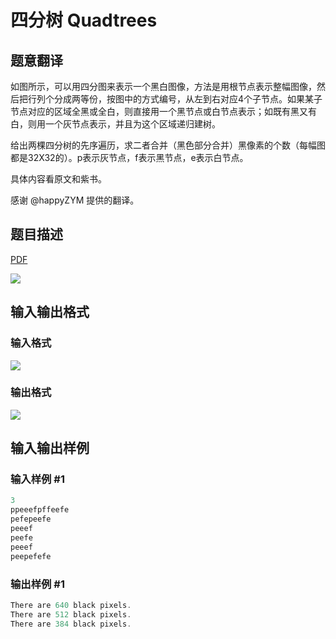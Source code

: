 # 四分树 Quadtrees

## 题意翻译

如图所示，可以用四分图来表示一个黑白图像，方法是用根节点表示整幅图像，然后把行列个分成两等份，按图中的方式编号，从左到右对应4个子节点。如果某子节点对应的区域全黑或全白，则直接用一个黑节点或白节点表示；如既有黑又有白，则用一个灰节点表示，并且为这个区域递归建树。

给出两棵四分树的先序遍历，求二者合并（黑色部分合并）黑像素的个数（每幅图都是32X32的）。p表示灰节点，f表示黑节点，e表示白节点。

具体内容看原文和紫书。

感谢 @happyZYM 提供的翻译。

## 题目描述

[problemUrl]: https://uva.onlinejudge.org/index.php?option=com_onlinejudge&Itemid=8&category=4&page=show_problem&problem=233

[PDF](https://uva.onlinejudge.org/external/2/p297.pdf)

![](https://cdn.luogu.com.cn/upload/vjudge_pic/UVA297/324edf02b1b5868df07750dd0f138cac8e318131.png)

## 输入输出格式

### 输入格式

![](https://cdn.luogu.com.cn/upload/vjudge_pic/UVA297/624383cace92231518eb3a3482ad1e85da77cf7f.png)

### 输出格式

![](https://cdn.luogu.com.cn/upload/vjudge_pic/UVA297/75b84bc4b1498269cc75ecef8dab78d809905dc9.png)

## 输入输出样例

### 输入样例 #1

```cpp
3
ppeeefpffeefe
pefepeefe
peeef
peefe
peeef
peepefefe
```


### 输出样例 #1

```cpp
There are 640 black pixels.
There are 512 black pixels.
There are 384 black pixels.
```


